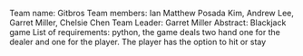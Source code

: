 Team name: Gitbros
Team members: Ian Matthew Posada Kim, Andrew Lee, Garret Miller, Chelsie Chen
Team Leader: Garret Miller
Abstract: Blackjack game
List of requirements: python, the game deals two hand one for the dealer and one for the player. The player has the option to hit or stay
